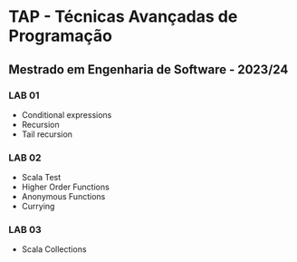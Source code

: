 # TAP - Técnicas Avançadas de Programação
## Mestrado em Engenharia de Software - 2023/24

### LAB 01
- Conditional expressions
- Recursion
- Tail recursion

### LAB 02
- Scala Test
- Higher Order Functions
- Anonymous Functions
- Currying

### LAB 03
- Scala Collections
